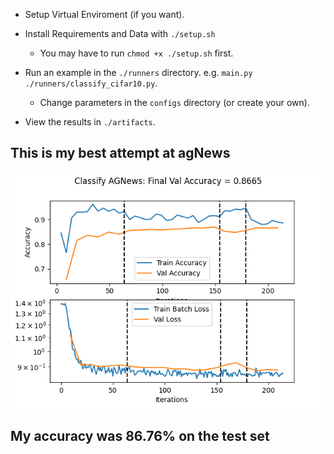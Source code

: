 - Setup Virtual Enviroment (if you want).

- Install Requirements and Data with ``` ./setup.sh ```
    - You may have to run ``` chmod +x ./setup.sh ``` first.

- Run an example in the ``` ./runners ``` directory. e.g. ``` main.py ./runners/classify_cifar10.py ```.
    - Change parameters in the ``` configs ``` directory (or create your own).

- View the results in ``` ./artifacts ```.

## This is my best attempt at agNews
![Alt text](artifacts/agnews/classify_agnews_img_0.png)

## My accuracy was 86.76% on the test set

